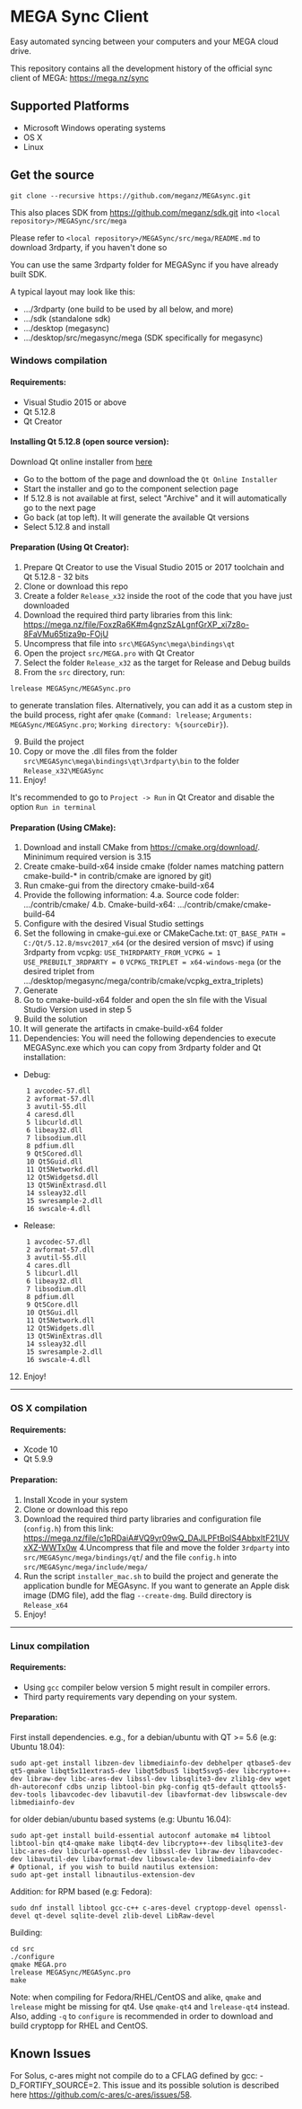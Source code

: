 # MEGA Sync Client

Easy automated syncing between your computers and your MEGA cloud drive.

This repository contains all the development history of the official sync client of MEGA:
https://mega.nz/sync

## Supported Platforms

* Microsoft Windows operating systems
* OS X
* Linux

## Get the source

```
git clone --recursive https://github.com/meganz/MEGAsync.git
```

This also places SDK from https://github.com/meganz/sdk.git into `<local repository>/MEGASync/src/mega`

Please refer to `<local repository>/MEGASync/src/mega/README.md` to download 3rdparty, if you haven't done so

You can use the same 3rdparty folder for MEGASync if you have already built SDK. 

A typical layout may look like this:

* .../3rdparty (one build to be used by all below, and more)
* .../sdk (standalone sdk)
* .../desktop (megasync)
* .../desktop/src/megasync/mega (SDK specifically for megasync)

### Windows compilation

#### Requirements:
* Visual Studio 2015 or above
* Qt 5.12.8
* Qt Creator

#### Installing Qt 5.12.8 (open source version):

Download Qt online installer from [here](https://www.qt.io/download-open-source?hsCtaTracking=9f6a2170-a938-42df-a8e2-a9f0b1d6cdce%7C6cb0de4f-9bb5-4778-ab02-bfb62735f3e5)

* Go to the bottom of the page and download the `Qt Online Installer`
* Start the installer and go to the component selection page
* If 5.12.8 is not available at first, select "Archive" and it will automatically go to the next page
* Go back (at top left). It will generate the available Qt versions
* Select 5.12.8 and install

#### Preparation (Using Qt Creator):

1. Prepare Qt Creator to use the Visual Studio 2015 or 2017 toolchain and Qt 5.12.8 - 32 bits
2. Clone or download this repo
3. Create a folder `Release_x32` inside the root of the code that you have just downloaded
4. Download the required third party libraries from this link:
https://mega.nz/file/FoxzRa6K#m4gnzSzALgnfGrXP_xi7z8o-8FaVMu65tiza9p-FOjU
5. Uncompress that file into `src\MEGASync\mega\bindings\qt`
6. Open the project `src/MEGA.pro` with Qt Creator
7. Select the folder `Release_x32` as the target for Release and Debug builds
8. From the `src` directory, run:
```
lrelease MEGASync/MEGASync.pro
```
to generate translation files. Alternatively, you can add it as a custom step in the build process, right afer `qmake` (`Command: lrelease`; `Arguments: MEGASync/MEGASync.pro`; `Working directory: %{sourceDir}`).
 
9. Build the project
10. Copy or move the .dll files from the folder `src\MEGASync\mega\bindings\qt\3rdparty\bin` to the folder `Release_x32\MEGASync`
11. Enjoy!

It's recommended to go to `Project -> Run` in Qt Creator and disable the option `Run in terminal`

#### Preparation (Using CMake):

1. Download and install CMake from https://cmake.org/download/. Mininimum required version is 3.15
2. Create cmake-build-x64 inside cmake (folder names matching pattern cmake-build-* in contrib/cmake are ignored by git)
3. Run cmake-gui from the directory cmake-build-x64
4. Provide the following information:
    4.a. Source code folder: .../contrib/cmake/
    4.b. Cmake-build-x64: .../contrib/cmake/cmake-build-64
5. Configure with the desired Visual Studio settings
6. Set the following in cmake-gui.exe or CMakeCache.txt:
    `QT_BASE_PATH = C:/Qt/5.12.8/msvc2017_x64` (or the desired version of msvc)
    if using 3rdparty from vcpkg:
        `USE_THIRDPARTY_FROM_VCPKG = 1`
        `USE_PREBUILT_3RDPARTY = 0`
        `VCPKG_TRIPLET = x64-windows-mega` (or the desired triplet from .../desktop/megasync/mega/contrib/cmake/vcpkg_extra_triplets)
7. Generate
8. Go to cmake-build-x64 folder and open the sln file with the Visual Studio Version used in step 5
9. Build the solution
10. It will generate the artifacts in cmake-build-x64 folder
11. Dependencies: You will need the following dependencies to execute MEGASync.exe which you can copy from 3rdparty folder and Qt installation:
* Debug:
```
    1 avcodec-57.dll
    2 avformat-57.dll
    3 avutil-55.dll
    4 caresd.dll
    5 libcurld.dll
    6 libeay32.dll
    7 libsodium.dll
    8 pdfium.dll
    9 Qt5Cored.dll
    10 Qt5Guid.dll
    11 Qt5Networkd.dll
    12 Qt5Widgetsd.dll
    13 Qt5WinExtrasd.dll
    14 ssleay32.dll
    15 swresample-2.dll
    16 swscale-4.dll
```
* Release:
```
    1 avcodec-57.dll
    2 avformat-57.dll
    3 avutil-55.dll
    4 cares.dll
    5 libcurl.dll
    6 libeay32.dll
    7 libsodium.dll
    8 pdfium.dll
    9 Qt5Core.dll
    10 Qt5Gui.dll
    11 Qt5Network.dll
    12 Qt5Widgets.dll
    13 Qt5WinExtras.dll
    14 ssleay32.dll
    15 swresample-2.dll
    16 swscale-4.dll
```
12. Enjoy!

----------

### OS X compilation

#### Requirements:
* Xcode 10
* Qt 5.9.9

#### Preparation:
1. Install Xcode in your system
2. Clone or download this repo
3. Download the required third party libraries and configuration file (`config.h`) from this link:
https://mega.nz/file/c1pRDaiA#VQ9yr09wQ_DAJLPFtBolS4AbbxItF21UVxXZ-WWTx0w
4.Uncompress that file and move the folder `3rdparty` into `src/MEGASync/mega/bindings/qt`/ and the file `config.h` into `src/MEGASync/mega/include/mega/`
5. Run the script `installer_mac.sh` to build the project and generate the application bundle for MEGAsync. If you want to generate an Apple disk image (DMG file), add the flag `--create-dmg`. Build directory is `Release_x64`
6. Enjoy!

----------

### Linux compilation

#### Requirements:

* Using `gcc` compiler below version 5 might result in compiler errors. 
* Third party requirements vary depending on your system.


#### Preparation:

First install dependencies. e.g., for a debian/ubuntu with QT >= 5.6 (e.g: Ubuntu 18.04):
```
sudo apt-get install libzen-dev libmediainfo-dev debhelper qtbase5-dev qt5-qmake libqt5x11extras5-dev libqt5dbus5 libqt5svg5-dev libcrypto++-dev libraw-dev libc-ares-dev libssl-dev libsqlite3-dev zlib1g-dev wget dh-autoreconf cdbs unzip libtool-bin pkg-config qt5-default qttools5-dev-tools libavcodec-dev libavutil-dev libavformat-dev libswscale-dev libmediainfo-dev
```

for older debian/ubuntu based systems (e.g: Ubuntu 16.04):
```
sudo apt-get install build-essential autoconf automake m4 libtool libtool-bin qt4-qmake make libqt4-dev libcrypto++-dev libsqlite3-dev libc-ares-dev libcurl4-openssl-dev libssl-dev libraw-dev libavcodec-dev libavutil-dev libavformat-dev libswscale-dev libmediainfo-dev
# Optional, if you wish to build nautilus extension:
sudo apt-get install libnautilus-extension-dev
```

Addition: for RPM based (e.g: Fedora): 
```
sudo dnf install libtool gcc-c++ c-ares-devel cryptopp-devel openssl-devel qt-devel sqlite-devel zlib-devel LibRaw-devel
```

Building:
```
cd src
./configure
qmake MEGA.pro
lrelease MEGASync/MEGASync.pro
make
```

Note: when compiling for Fedora/RHEL/CentOS and alike, `qmake` and `lrelease` might be missing for qt4. Use `qmake-qt4` and `lrelease-qt4` instead. Also, adding `-q` to `configure` is recommended in order to download and build cryptopp for RHEL and CentOS.

Known Issues
------------
For Solus, c-ares might not compile do to a CFLAG defined by gcc: -D_FORTIFY_SOURCE=2. This issue and its possible solution is described here https://github.com/c-ares/c-ares/issues/58.
